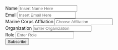 
<script type="text/javascript">var submitted=false;</script>
<iframe name="hidden_iframe" id="hidden_iframe" style="display:none;" onload="if(submitted)  {window.location='/submission-success';}"></iframe>
<form action="https://docs.google.com/forms/u/3/d/e/1FAIpQLScw9uOE7U9vIqRaP4lu5-zeQfYGxs2uDhwnsY2ZC5VuE5DcdQ/formResponse" method="post" target="hidden_iframe" onsubmit="submitted=true;">
          <label>Name</label>
          <input name="entry.907047163" type="text" placeholder="Insert Name Here" />
          <br>
          <label>Email</label>
          <input name="entry.1312101970" type="email" placeholder="Insert Email Here"/>
          <br>
          <label>Marine Corps Affliation</label>
          <input name="entry.1521898974" type="affiliation" placeholder="Choose Affiliation"/>
          <br>
          <label>Organization</label>
          <input name="entry.1938542609" type="organization" placeholder="Enter Organization"/>
          <br>
          <label>Role</label>
          <input name="entry.1083838235" type="role" placeholder="Enter Role"/>
          <br>
          <input type="submit" value="Subscribe" />
</form>
